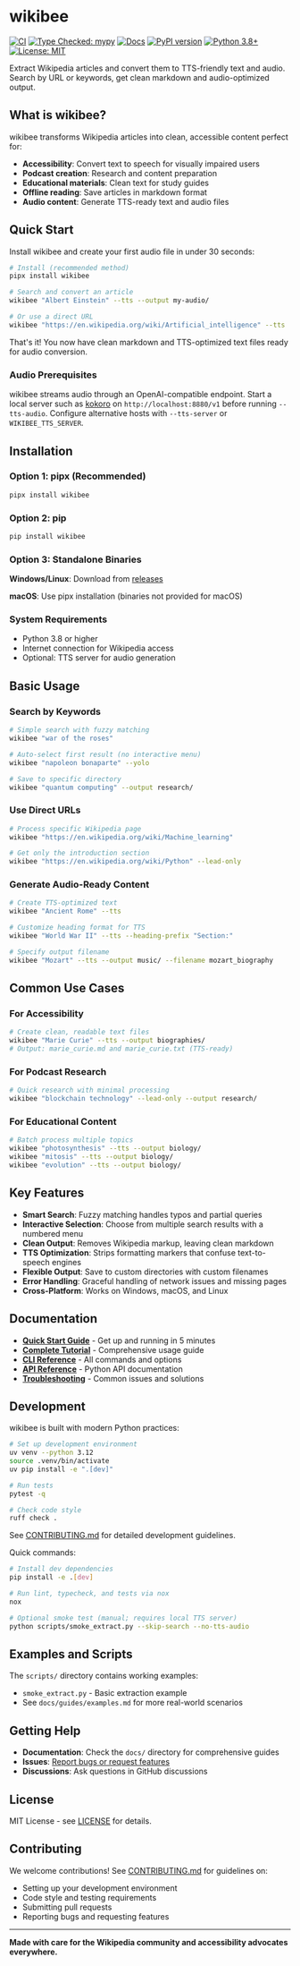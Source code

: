 # wikibee

[![CI](https://github.com/patrickdeanbrown/wikibee/actions/workflows/python-tests.yml/badge.svg)](https://github.com/patrickdeanbrown/wikibee/actions/workflows/python-tests.yml)
[![Type Checked: mypy](https://img.shields.io/badge/type--checked-mypy-blue.svg)](CONTRIBUTING.md#type-safety--mypy-required)
[![Docs](https://img.shields.io/badge/docs-read-brightgreen.svg)](docs/README.md)
[![PyPI version](https://badge.fury.io/py/wikibee.svg)](https://badge.fury.io/py/wikibee)
[![Python 3.8+](https://img.shields.io/badge/python-3.8+-blue.svg)](https://www.python.org/downloads/)
[![License: MIT](https://img.shields.io/badge/License-MIT-yellow.svg)](https://opensource.org/licenses/MIT)

Extract Wikipedia articles and convert them to TTS-friendly text and audio. Search by URL or keywords, get clean markdown and audio-optimized output.

## What is wikibee?

wikibee transforms Wikipedia articles into clean, accessible content perfect for:
- **Accessibility**: Convert text to speech for visually impaired users
- **Podcast creation**: Research and content preparation
- **Educational materials**: Clean text for study guides
- **Offline reading**: Save articles in markdown format
- **Audio content**: Generate TTS-ready text and audio files

## Quick Start

Install wikibee and create your first audio file in under 30 seconds:

```bash
# Install (recommended method)
pipx install wikibee

# Search and convert an article
wikibee "Albert Einstein" --tts --output my-audio/

# Or use a direct URL  
wikibee "https://en.wikipedia.org/wiki/Artificial_intelligence" --tts
```

That's it! You now have clean markdown and TTS-optimized text files ready for audio conversion.

### Audio Prerequisites

wikibee streams audio through an OpenAI-compatible endpoint. Start a local server
such as [kokoro](https://github.com/dtlnor/kokoro) on `http://localhost:8880/v1`
before running `--tts-audio`. Configure alternative hosts with `--tts-server` or
`WIKIBEE_TTS_SERVER`.

## Installation

### Option 1: pipx (Recommended)
```bash
pipx install wikibee
```

### Option 2: pip
```bash
pip install wikibee
```

### Option 3: Standalone Binaries

**Windows/Linux**: Download from [releases](https://github.com/patrickdeanbrown/wikibee/releases)

**macOS**: Use pipx installation (binaries not provided for macOS)

### System Requirements
- Python 3.8 or higher
- Internet connection for Wikipedia access
- Optional: TTS server for audio generation

## Basic Usage

### Search by Keywords
```bash
# Simple search with fuzzy matching
wikibee "war of the roses"

# Auto-select first result (no interactive menu)
wikibee "napoleon bonaparte" --yolo

# Save to specific directory
wikibee "quantum computing" --output research/
```

### Use Direct URLs
```bash
# Process specific Wikipedia page
wikibee "https://en.wikipedia.org/wiki/Machine_learning"

# Get only the introduction section
wikibee "https://en.wikipedia.org/wiki/Python" --lead-only
```

### Generate Audio-Ready Content
```bash
# Create TTS-optimized text
wikibee "Ancient Rome" --tts

# Customize heading format for TTS
wikibee "World War II" --tts --heading-prefix "Section:"

# Specify output filename
wikibee "Mozart" --tts --output music/ --filename mozart_biography
```

## Common Use Cases

### For Accessibility
```bash
# Create clean, readable text files
wikibee "Marie Curie" --tts --output biographies/
# Output: marie_curie.md and marie_curie.txt (TTS-ready)
```

### For Podcast Research
```bash
# Quick research with minimal processing
wikibee "blockchain technology" --lead-only --output research/
```

### For Educational Content
```bash
# Batch process multiple topics
wikibee "photosynthesis" --tts --output biology/
wikibee "mitosis" --tts --output biology/
wikibee "evolution" --tts --output biology/
```

## Key Features

- **Smart Search**: Fuzzy matching handles typos and partial queries
- **Interactive Selection**: Choose from multiple search results with a numbered menu
- **Clean Output**: Removes Wikipedia markup, leaving clean markdown
- **TTS Optimization**: Strips formatting markers that confuse text-to-speech engines
- **Flexible Output**: Save to custom directories with custom filenames
- **Error Handling**: Graceful handling of network issues and missing pages
- **Cross-Platform**: Works on Windows, macOS, and Linux

## Documentation

- **[Quick Start Guide](docs/quickstart.md)** - Get up and running in 5 minutes
- **[Complete Tutorial](docs/tutorial/)** - Comprehensive usage guide
- **[CLI Reference](docs/reference/cli-reference.md)** - All commands and options
- **[API Reference](docs/reference/api-reference.md)** - Python API documentation
- **[Troubleshooting](docs/reference/troubleshooting.md)** - Common issues and solutions

## Development

wikibee is built with modern Python practices:

```bash
# Set up development environment
uv venv --python 3.12
source .venv/bin/activate
uv pip install -e ".[dev]"

# Run tests
pytest -q

# Check code style
ruff check .
```

See [CONTRIBUTING.md](CONTRIBUTING.md) for detailed development guidelines.

Quick commands:

```bash
# Install dev dependencies
pip install -e .[dev]

# Run lint, typecheck, and tests via nox
nox

# Optional smoke test (manual; requires local TTS server)
python scripts/smoke_extract.py --skip-search --no-tts-audio
```

## Examples and Scripts

The `scripts/` directory contains working examples:
- `smoke_extract.py` - Basic extraction example
- See `docs/guides/examples.md` for more real-world scenarios

## Getting Help

- **Documentation**: Check the `docs/` directory for comprehensive guides
- **Issues**: [Report bugs or request features](https://github.com/patrickdeanbrown/wikibee/issues)
- **Discussions**: Ask questions in GitHub discussions

## License

MIT License - see [LICENSE](LICENSE) for details.

## Contributing

We welcome contributions! See [CONTRIBUTING.md](CONTRIBUTING.md) for guidelines on:
- Setting up your development environment
- Code style and testing requirements
- Submitting pull requests
- Reporting bugs and requesting features

---

**Made with care for the Wikipedia community and accessibility advocates everywhere.**
